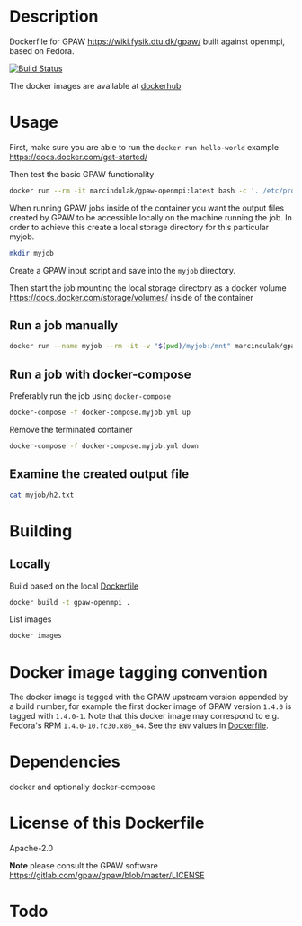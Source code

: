 # Description

Dockerfile for GPAW https://wiki.fysik.dtu.dk/gpaw/ built against openmpi, based on Fedora.

[![Build Status](https://travis-ci.org/marcindulak/docker-gpaw-openmpi.svg?branch=master)](https://travis-ci.org/marcindulak/docker-gpaw-openmpi)

The docker images are available at [dockerhub](https://hub.docker.com/r/marcindulak/gpaw-openmpi)


# Usage

First, make sure you are able to run the `docker run hello-world` example https://docs.docker.com/get-started/

Then test the basic GPAW functionality

```sh
docker run --rm -it marcindulak/gpaw-openmpi:latest bash -c '. /etc/profile.d/modules.sh&& module use /usr/share/modulefiles&& module load mpi/openmpi-x86_64&& mpiexec --allow-run-as-root -np 2 gpaw-python3_openmpi -c "import gpaw.mpi; print(gpaw.mpi.rank)"'
```

When running GPAW jobs inside of the container you want the output files created by GPAW to
be accessible locally on the machine running the job.
In order to achieve this create a local storage directory for this particular myjob.

```sh
mkdir myjob
```

Create a GPAW input script and save into the `myjob` directory.

Then start the job mounting the local storage directory as a docker volume https://docs.docker.com/storage/volumes/ inside of the container

## Run a job manually

```sh
docker run --name myjob --rm -it -v "$(pwd)/myjob:/mnt" marcindulak/gpaw-openmpi:latest bash -c '. /etc/profile.d/modules.sh&& module use /usr/share/modulefiles&& module load mpi/openmpi-x86_64&& cd /mnt&& mpiexec --allow-run-as-root -np 2 which gpaw-python3_openmpi h2.py'
```

## Run a job with docker-compose

Preferably run the job using `docker-compose`

```sh
docker-compose -f docker-compose.myjob.yml up
```

Remove the terminated container

```sh
docker-compose -f docker-compose.myjob.yml down
```

## Examine the created output file

```sh
cat myjob/h2.txt
```


# Building

## Locally

Build based on the local [Dockerfile](Dockerfile)

```sh
docker build -t gpaw-openmpi .
```

List images

```sh
docker images
```


# Docker image tagging convention

The docker image is tagged with the GPAW upstream version appended by a build number,
for example the first docker image of GPAW version `1.4.0` is tagged with `1.4.0-1`.
Note that this docker image may correspond to e.g. Fedora's RPM `1.4.0-10.fc30.x86_64`.
See the `ENV` values in [Dockerfile](Dockerfile).


# Dependencies

docker and optionally docker-compose


# License of this Dockerfile

Apache-2.0

**Note** please consult the GPAW software https://gitlab.com/gpaw/gpaw/blob/master/LICENSE


# Todo
